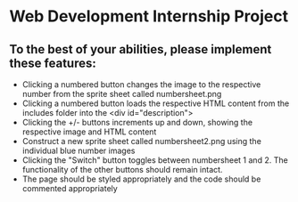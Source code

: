 # Web Development Internship Project

## To the best of your abilities, please implement these features:
 
- Clicking a numbered button changes the image to the respective number from the sprite sheet called numbersheet.png
- Clicking a numbered button loads the respective HTML content from the includes folder into the \<div id="description"\>
- Clicking the +/- buttons increments up and down, showing the respective image and HTML content
- Construct a new sprite sheet called numbersheet2.png using the individual blue number images
- Clicking the "Switch" button toggles between numbersheet 1 and 2. The functionality of the other buttons should remain intact.
- The page should be styled appropriately and the code should be commented appropriately
